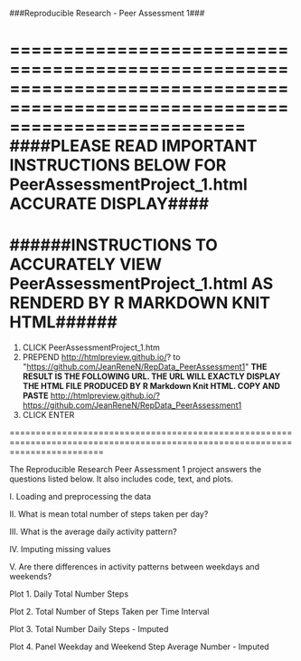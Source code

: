 ###Reproducible Research - Peer Assessment 1###

==============================================================================================================================
####PLEASE READ IMPORTANT INSTRUCTIONS BELOW FOR PeerAssessmentProject_1.html ACCURATE DISPLAY####
==============================================================================================================================
######INSTRUCTIONS TO ACCURATELY VIEW PeerAssessmentProject_1.html AS RENDERD BY R MARKDOWN KNIT HTML######
==============================================================================================================================

1. CLICK PeerAssessmentProject_1.htm
2. PREPEND  http://htmlpreview.github.io/?
   to "https://github.com/JeanReneN/RepData_PeerAssessment1" 
**THE RESULT IS THE FOLLOWING URL. THE URL WILL EXACTLY DISPLAY THE HTML FILE PRODUCED BY R Markdown Knit HTML. COPY AND PASTE**
  http://htmlpreview.github.io/?https://github.com/JeanReneN/RepData_PeerAssessment1
3. CLICK ENTER

==============================================================================================================================

The Reproducible Research Peer Assessment 1 project answers the questions listed below. It also includes code, text, and plots. 

I.   Loading and preprocessing the data

II.  What is mean total number of steps taken per day?

III. What is the average daily activity pattern?

IV.  Imputing missing values

V.   Are there differences in activity patterns between weekdays and weekends?


Plot 1. Daily Total Number Steps

Plot 2. Total Number of Steps Taken per Time Interval

Plot 3. Total Number Daily Steps - Imputed

Plot 4. Panel Weekday and Weekend Step Average Number - Imputed

